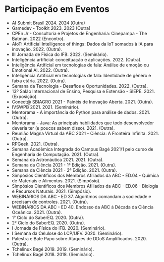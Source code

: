 # Participação em Eventos

- AI Submit Brasil 2024. 2024 (Outra)
- Gamedev - Toolkit 2023. 2023 (Outra)
- CPEn Jr - Consultoria e Projetos de Engenharia: Cinepampa - The Batman. 2022 (Encontro).
- AIoT: Artificial Intelligence of things: Dados da IoT somados à IA para inovação. 2022. (Outra).
- III Jornada de Física do IFB. 2022. (Seminário).
- Inteligência artificial: conceituação e aplicações. 2022. (Outra).
- Inteligência Artificial em tecnologias de fala: Análise de emoção ou Emotional AI. 2022. (Outra).
- Inteligência Artificial em tecnologias de fala: Identidade de gênero e faixa etária. 2022. (Outra).
- Semana da Tecnologia - Desafios e Oportunidades. 2022. (Outra).
- 13º Salão Internacional de Ensino, Pesquisa e Extensão - SIEPE. 2021. (Exposição).
- Conect@ SBIAGRO 2021 - Painéis de Inovação Aberta. 2021. (Outra).
- IVSWPB 2021. 2021. (Seminário).
- Mentorama - A importância do Python para análise de dados. 2021. (Outra).
- Mentorama - Java: As principais habilidades que todo desenvolvedor deveria ter (e poucos sabem disso). 2021. (Outra).
- Reunião Magna Virtual da ABC 2021 - Ciência: A Fronteira Infinita. 2021. (Outra).
- RPGeek. 2021. (Outra).
- Semana Acadêmica Integrada do Campus Bagé 2021/1 pelo curso de Engenharia de Computação. 2021. (Outra).
- Semana da Astronáutica 2021. 2021. (Outra).
- Semana da Ciência 2021 - 1ª Edição. 2021. (Outra).
- Semana da Ciência 2021 - 2ª Edição. 2021. (Outra).
- Simpósios Científicos dos Membros Afiliados da ABC - ED.04 - Química de Materiais e Alimentos. 2021. (Simpósio).
- Simpósios Científicos dos Membros Afiliados da ABC - ED.06 - Biologia e Recursos Naturais. 2021. (Simpósio).
- WEBINÁRIOS DA ABC - ED 37. Algoritmos comandam a sociedade e precisam de controles. 2021. (Outra).
- WEBINÁRIOS DA ABC - ED 40. Endosso da ABC à Década da Ciência Oceânica. 2021. (Outra).
- 1° Ciclo do SaberEQ. 2020. (Outra).
- 2° Ciclo do SaberEQ. 2020. (Outra).
- I Jornada de Física do IFB. 2020. (Seminário).
- I Semana da Celulose do LCP/UFV. 2020. (Seminário).
- Palestra e Bate Papo sobre Ataques de DDoS Amplificados. 2020. (Outra).
- Tchelinux Bagé 2019. 2019. (Seminário).
- Tchelinux Bagé 2018. 2018. (Seminário).